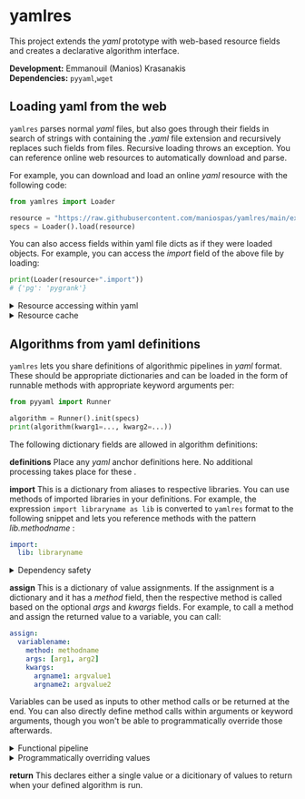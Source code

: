 # yamlres
This project extends the *yaml* prototype with web-based resource fields
and creates a declarative algorithm interface.

**Development:** Emmanouil (Manios) Krasanakis<br>
**Dependencies:** `pyyaml`,`wget`

## Loading yaml from the web
`yamlres` parses normal *yaml* files, but also goes through their fields
in search of strings with containing the *.yaml* file extension and recursively
replaces such fields from files. Recursive loading throws an exception.
You can reference online web resources to automatically download and parse.

For example, you can download and load an online *yaml* resource with 
the following code:

```python
from yamlres import Loader

resource = "https://raw.githubusercontent.com/maniospas/yamlres/main/examples/ppr.yaml"
specs = Loader().load(resource)
```

You can also access fields within yaml file dicts as if they were loaded objects.
For example, you can access the *import* field of the above file by loading:

```python
print(Loader(resource+".import"))
# {'pg': 'pygrank'}
```

<details>
    <summary>Resource accessing within yaml</summary>
Let's see now how accessing a resource can look like from within 
a different yaml file. This example will create a variation
of examples/ppr.yaml (you could also use the respective URL
in place of that file name) that references parts of the latter:

```yaml
import: examples/ppr.yaml.import
assign:
    ranker:
      method: pg.HeatKernel
      args: 3
    posteriors: examples/ppr.yaml.assign.posteriors
return: posteriors
```

</details>

<details>
  <summary>Resource cache</summary>
The above will automatically create a res/ folder at your working 
directory and places downloaded resources in there.
Calling the same resources multiple times will now download them again.
To set a different path to store resources and update them on each run, 
you can call:

```python
specs = Loader(path="yourpath/", update=True).load(...)
```
</details>

## Algorithms from yaml definitions
`yamlres` lets you share definitions of algorithmic pipelines in *yaml* 
format. These should be appropriate dictionaries and can be loaded in 
the form of runnable methods with appropriate keyword arguments per:

```python
from pyyaml import Runner

algorithm = Runner().init(specs)
print(algorithm(kwarg1=..., kwarg2=...))
```

The following dictionary fields are allowed in algorithm definitions:

**definitions**
Place any *yaml* anchor definitions here. No additional processing
takes place for these .

**import**
This is a dictionary from aliases to respective libraries. You can use methods
of imported libraries in your definitions. For example, the expression
`import libraryname as lib` is converted to `yamlres` format to the following
snippet and lets you reference methods with the pattern *lib.methodname* :

```yaml
import:
  lib: libraryname
```

<details>
  <summary>Dependency safety</summary>
Running defined algorithms is safe in that it runs only on dependencies that
end users have declared. To fully constraint runs on a predefined set of 
dependencies, you can pass these as a list argument to the runner,
for example as in the following snippet:

```python
algorithm = Runner(trust=["pygrank"]).init(specs)
```

</details>

**assign**
This is a dictionary of value assignments. If the assignment
is a dictionary and it has a *method* field, then the respective
method is called based on the optional *args* and *kwargs* fields. For
example, to call a method and assign the returned value to a
variable, you can call:

```yaml
assign:
  variablename:
    method: methodname
    args: [arg1, arg2]
    kwargs:
      argname1: argvalue1
      argname2: argvalue2
```

Variables can be used as inputs to other method calls or be returned
at the end. You can also directly define method calls within
arguments or keyword arguments, though you won't be able to 
programmatically override those afterwards.

<details>
    <summary>Functional pipeline</summary>
You can define a functional pipeline by calling the namesake method,
which is automatically provided. This starts from an input and calls
each consequent methods

```yaml
assign:
  output:
      ranker:
        ...
      method: pipeline
      args:
        - input
        - methodname
        - method: MethodBuilder1
        - method: MethodBuilder2
```
</details>


<details>
  <summary>Programmatically overriding values</summary>
Any arguments you provide to runners override any internal
definitions. For example, you can run the examples/ppr.yaml
file with value alpha=0.9 with the following code snippet:

```python
from yamlres import Loader, Runner

resource = "https://raw.githubusercontent.com/maniospas/yamlres/main/examples/ppr.yaml"
specs = Loader().load(resource)
algorithm = Runner().init(specs)
print(algorithm(priors=..., alpha=0.9))
```

</details>

**return**
This declares either a single value or a dicitionary of values
to return when your defined algorithm is run.

